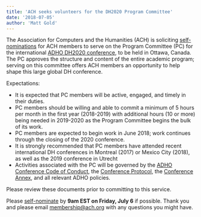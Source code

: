 ```yaml
---
title: 'ACH seeks volunteers for the DH2020 Program Committee'
date: '2018-07-05'
author: 'Matt Gold'
---
```

The Association for Computers and the Humanities (ACH) is soliciting [self-nominations](https://docs.google.com/forms/d/e/1FAIpQLSexMFM_72RP67L1zJzm5CTF4eDMz-ZMmkW3tqThk52Uh8VoKw/viewform) for ACH members to serve on the Program Committee (PC) for the international [ADHO DH2020 conference](https://www.adho.org/announcements/2017/announcing-location-dh-2020), to be held in Ottawa, Canada. The PC approves the structure and content of the entire academic program; serving on this committee offers ACH members an opportunity to help shape this large global DH conference.

Expectations:

- It is expected that PC members will be active, engaged, and timely in their duties.
- PC members should be willing and able to commit a minimum of 5 hours per month in the first year (2018-2019) with additional hours (10 or more) being needed in 2019-2020 as the Program Committee begins the bulk of its work.
- PC members are expected to begin work in June 2018; work continues through the closing of the 2020 conference.
- It is strongly recommended that PC members have attended recent international DH conferences in Montreal (2017) or Mexico City (2018), as well as the 2019 conference in Utrecht
- Activities associated with the PC will be governed by the [ADHO Conference Code of Conduct](http://adho.org/administration/conference-coordinating-program-committee/adho-conference-code-conduct), the [Conference Protocol](http://adho.org/administration/conference-coordinating/adho-conference-protocol), the [Conference Annex](http://adho.org/administration/conference-coordinating/annex-adho-conference-protocol), and all relevant ADHO policies.

Please review these documents prior to committing to this service.

Please [self-nominate](https://docs.google.com/forms/d/e/1FAIpQLSexMFM_72RP67L1zJzm5CTF4eDMz-ZMmkW3tqThk52Uh8VoKw/viewform) by **9am EST on Friday, July 6** if possible. Thank you and please email [membership@ach.org](mailto:membership@ach.org) with any questions you might have.